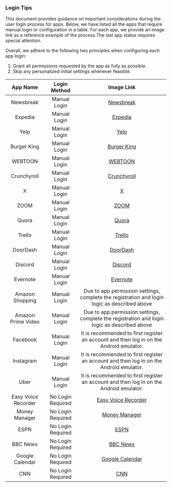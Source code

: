 ### Login Tips

This document provides guidance on important considerations during the user login process for apps. Below, we have listed all the apps that require manual login or configuration in a table. For each app, we provide an image link as a reference example of the process.The last app status requires special attention.

Overall, we adhere to the following two principles when configuring each app login:

1. Grant all permissions requested by the app as fully as possible.
2. Skip any personalized initial settings whenever feasible.


| App Name            | Login Method       | Image Link                                                               |
|:-------------------:|:------------------:|:------------------------------------------------------------------------:|
| Newsbreak           | Manual Login       | [Newsbreak](pics/Newsbreak.png)                                     |
| Expedia             | Manual Login       | [Expedia](pics/Expedia.png)                                         |
| Yelp                | Manual Login       | [Yelp](pics/Yelp.png)                                               |
| Burger King         | Manual Login       | [Burger King](pics/BurgerKing.png)                                  |
| WEBTOON             | Manual Login       | [WEBTOON](pics/WEBTOON.png)                                         |
| Crunchyroll         | Manual Login       | [Crunchyroll](pics/Crunchyroll.png)                                 |
| X                   | Manual Login       | [X](pics/X.png)                                                     |
| ZOOM                | Manual Login       | [ZOOM](pics/Zoom.png)                                               |
| Quora               | Manual Login       | [Quora](pics/Quora.png)                                             |
| Trello              | Manual Login       | [Trello](pics/Trello.png)                                           |
| DoorDash            | Manual Login       | [DoorDash](pics/DoorDash.png)                                       |
| Discord             | Manual Login       | [Discord](pics/Discord.png)                                         |
| Evernote            | Manual Login       | [Evernote](pics/Evernote.png)                                       |
| Amazon Shopping     | Manual Login       | Due to app permission settings, complete the registration and login logic as described above |
| Amazon Prime Video  | Manual Login       | Due to app permission settings, complete the registration and login logic as described above |
| Facebook            | Manual Login       | It is recommended to first register an account and then log in on the Android emulator.      |
| Instagram           | Manual Login       | It is recommended to first register an account and then log in on the Android emulator.      |
| Uber                | Manual Login       | It is recommended to first register an account and then log in on the Android emulator.      |
| Easy Voice Recorder | No Login Required  | [Easy Voice Recorder](pics/EasyVoiceRecorder.png)                   |
| Money Manager       | No Login Required  | [Money Manager](pics/MoneyManager.png)                             |
| ESPN                | No Login Required  | [ESPN](pics/ESPN.png)                                               |
| BBC News            | No Login Required  | [BBC News](pics/BBCNews.png)                                        |
| Google Calendar     | No Login Required  | [Google Calendar](pics/GoogleCalendar.png)                         |
| CNN                 | No Login Required  | [CNN](pics/CNN.png)                                                 |

